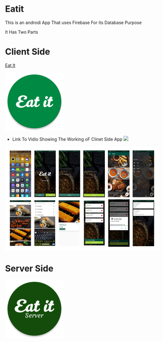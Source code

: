 # Eatit

This is an androdi App That uses Firebase For its Database Purpose

It Has Two Parts 

# Client Side
[Eat It](https://github.com/DAKSHSEMWAL/Eat-It/tree/master/Client%20Side/EatIt2)

![Eat It](https://github.com/DAKSHSEMWAL/Eat-It/blob/master/Client%20Side/EatIt2/app/src/main/res/mipmap-xxxhdpi/ic_launcher_round.png)
 
 * Link To Vidio Showing The Working oF Clinet Side App
  [![](http://img.youtube.com/vi/-nLGb7KCfAU/0.jpg)](http://www.youtube.com/watch?v=-nLGb7KCfAU "Eat IT Client Side App")
  
  ![All Screen](https://github.com/DAKSHSEMWAL/Eat-It/blob/master/Client%20Side/EatIt2/back.png)
    

# Server Side
![Eat It](https://github.com/DAKSHSEMWAL/Eat-It/blob/master/ServerSide/EatItServer/app/src/main/res/mipmap-xxxhdpi/ic_launcher_round.png)
